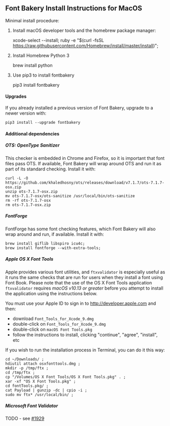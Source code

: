 ## Font Bakery Install Instructions for MacOS

Minimal install procedure:

1. Install macOS developer tools and the homebrew package manager:

    xcode-select --install;
    ruby -e "$(curl -fsSL https://raw.githubusercontent.com/Homebrew/install/master/install)";

2. Install Homebrew Python 3

    brew install python


3. Use pip3 to install fontbakery

    pip3 install fontbakery

#### Upgrades

If you already installed a previous version of Font Bakery, upgrade to a newer version with:

    pip3 install --upgrade fontbakery

#### Additional dependencies

##### OTS: OpenType Sanitizer

This checker is embedded in Chrome and Firefox, so it is important that font files pass OTS.
If available, Font Bakery will wrap around OTS and run it as part of its standard checking.
Install it with:

    curl -L -O https://github.com/khaledhosny/ots/releases/download/v7.1.7/ots-7.1.7-osx.zip
    unzip ots-7.1.7-osx.zip
    mv ots-7.1.7-osx/ots-sanitize /usr/local/bin/ots-sanitize
    rm -rf ots-7.1.7-osx
    rm ots-7.1.7-osx.zip


##### FontForge

FontForge has some font checking features, which Font Bakery will also wrap around and run, if available.
Install it with:

    brew install giflib libspiro icu4c;
    brew install fontforge --with-extra-tools;

##### Apple OS X Font Tools

Apple provides various font utilities, and `ftxvalidator` is especially useful as it runs the same checks that are run for users when they install a font using Font Book.  Please note that the use of the OS X Font Tools application `ftxvalidator` requires *macOS v10.13 or greater* before you attempt to install the application using the instructions below.

You must use your Apple ID to sign in to http://developer.apple.com and then:

* download `Font_Tools_for_Xcode_9.dmg`
* double-click on `Font_Tools_for_Xcode_9.dmg`
* double-click on `macOS Font Tools.pkg`
* follow the instructions to install, clicking "continue", "agree", "install", etc

If you wish to run the installation process in Terminal, you can do it this way:


    cd ~/Downloads/ ;
    hdiutil attach osxfonttools.dmg ;
    mkdir -p /tmp/ftx ;
    cd /tmp/ftx ;
    cp "/Volumes/OS X Font Tools/OS X Font Tools.pkg" . ;
    xar -xf "OS X Font Tools.pkg" ;
    cd fontTools.pkg/ ;
    cat Payload | gunzip -dc | cpio -i ;
    sudo mv ftx* /usr/local/bin/ ;

##### Microsoft Font Validator

TODO - see [#1929](https://github.com/googlefonts/fontbakery/issues/1928)


